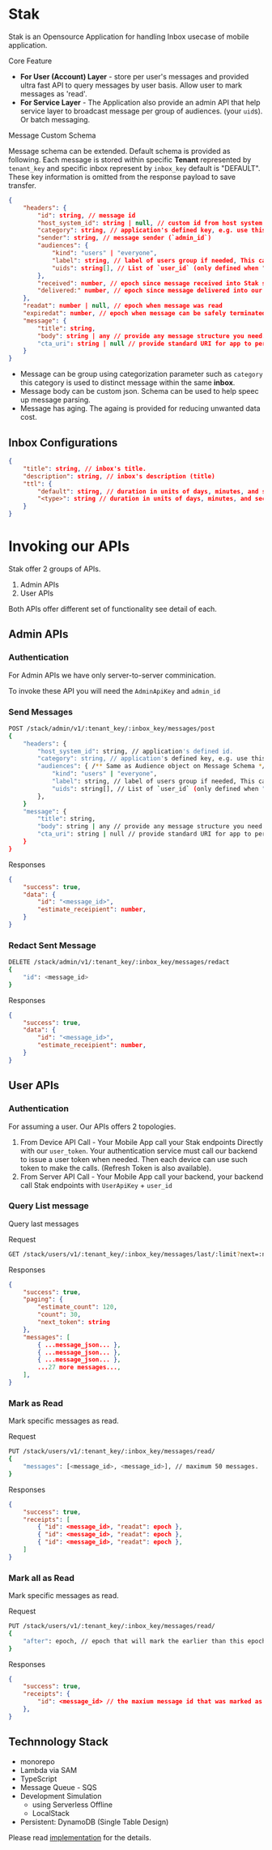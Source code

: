 Stak
==

Stak is an Opensource Application for handling Inbox usecase of mobile application.

Core Feature 

- **For User (Account) Layer** - store per user's messages and provided ultra fast API to query messages by user basis. Allow user to mark messages as 'read'.
- **For Service Layer** - The Application also provide an admin API that help service layer to broadcast message per group of audiences. (your `uid`s). Or batch messaging.

Message Custom Schema

Message schema can be extended. Default schema is provided as following. Each message is stored within specific **Tenant** represented by `tenant_key` and specific inbox represent by `inbox_key` default is "DEFAULT". These key information is omitted from the response payload to save transfer.

```json
{
    "headers": {
        "id": string, // message id
        "host_system_id": string | null, // custom id from host system
        "category": string, // application's defined key, e.g. use this to derive icon.
        "sender": string, // message sender (`admin_id`)
        "audiences": {
            "kind": "users" | "everyone",
            "label": string, // label of users group if needed, This can be display in the message as well.
            "uids": string[], // List of `user_id` (only defined when "kind" == "users")
        },
        "received": number, // epoch since message received into Stak system
        "delivered:" number, // epoch since message delivered into our database
    },
    "readat": number | null, // epoch when message was read
    "expiredat": number, // epoch when message can be safely terminated from persistant storage (max=730d, default=inbox.ttl[type] | inbox.tll[default] | tenant.ttl | 30d)
    "message": {
        "title": string,
        "body": string | any // provide any message structure you need.
        "cta_uri": string | null // provide standard URI for app to perform call to action if needed.
    }
}
```

- Message can be group using categorization parameter such as `category` this category is used to distinct message within the same **inbox**.
- Message body can be custom json. Schema can be used to help speec up message parsing.
- Message has aging. The againg is provided for reducing unwanted data cost.

## Inbox Configurations

```json
{
    "title": string, // inbox's title.
    "description": string, // inbox's description (title)
    "ttl": {
        "default": stirng, // duration in units of days, minutes, and seconds. e.g. 30d, 30m, 600s
        "<type>": string // duration in units of days, minutes, and seconds.
    }
}
```

# Invoking our APIs

Stak offer 2 groups of APIs.

1. Admin APIs
1. User APIs

Both APIs offer different set of functionality see detail of each.

## Admin APIs

### Authentication

For Admin APIs we have only server-to-server comminication.

To invoke these API you will need the `AdminApiKey` and `admin_id`

### Send Messages

```bash
POST /stack/admin/v1/:tenant_key/:inbox_key/messages/post
{
    "headers": {
        "host_system_id": string, // application's defined id.
        "category": string, // application's defined key, e.g. use this to derive icon?
        "audiences": { /** Same as Audience object on Message Schema */
            "kind": "users" | "everyone",
            "label": string, // label of users group if needed, This can be display in the message as well.
            "uids": string[], // List of `user_id` (only defined when "kind" == "users")
        },
    }
    "message": {
        "title": string,
        "body": string | any // provide any message structure you need.
        "cta_uri": string | null // provide standard URI for app to perform call to action if needed.
    }
}
```

Responses

```json
{
    "success": true,
    "data": {
        "id": "<message_id>",
        "estimate_receipient": number,
    }
}
```

### Redact Sent Message

```bash
DELETE /stack/admin/v1/:tenant_key/:inbox_key/messages/redact
{
    "id": <message_id>
}
```

Responses

```json
{
    "success": true,
    "data": {
        "id": "<message_id>",
        "estimate_receipient": number,
    }
}
```

## User APIs

### Authentication

For assuming a user. Our APIs offers 2 topologies.

1. From Device API Call - Your Mobile App call your Stak endpoints Directly with our `user_token`. Your authentication service must call our backend to issue a user token when needed. Then each device can use such token to make the calls. (Refresh Token is also available).
1. From Server API Call - Your Mobile App call your backend, your backend call Stak endpoints with `UserApiKey` + `user_id`

### Query List message

Query last <limit> messages

Request

```bash
GET /stack/users/v1/:tenant_key/:inbox_key/messages/last/:limit?next=:next_token
```

Responses

```json
{
    "success": true,
    "paging": {
        "estimate_count": 120,
        "count": 30,
        "next_token": string
    },
    "messages": [
        { ...message_json... },
        { ...message_json... },
        { ...message_json... },
        ...27 more messages...,
    ],
}
```


### Mark as Read

Mark specific messages as read.

Request

```bash
PUT /stack/users/v1/:tenant_key/:inbox_key/messages/read/
{
    "messages": [<message_id>, <message_id>], // maximum 50 messages.
}
```

Responses

```json
{
    "success": true,
    "receipts": [
        { "id": <message_id>, "readat": epoch },
        { "id": <message_id>, "readat": epoch },
        { "id": <message_id>, "readat": epoch },
    ]
}
```

### Mark all as Read

Mark specific messages as read.

Request

```bash
PUT /stack/users/v1/:tenant_key/:inbox_key/messages/read/
{
    "after": epoch, // epoch that will mark the earlier than this epoch as read.
}
```

Responses

```json
{
    "success": true,
    "receipts": {
        "id": <message_id> // the maxium message id that was marked as read. (Any greater message id consider not-effected).
    },
}
```

## Technnology Stack

- monorepo
- Lambda via SAM
- TypeScript
- Message Queue - SQS
- Development Simulation
    - using Serverless Offline
    - LocalStack
- Persistent: DynamoDB (Single Table Design)

Please read [implementation](/implementation.md) for the details.
